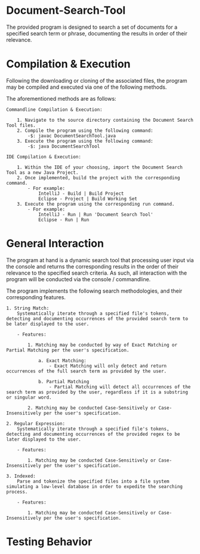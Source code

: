 # Document-Search-Tool
The provided program is designed to search a set of documents for a specified search term or phrase, documenting the results in order of their relevance.

# Compilation & Execution
Following the downloading or cloning of the associated files, the program may be compiled and executed via one of the following methods.

The aforementioned methods are as follows:

    Commandline Compilation & Execution:
    
        1. Navigate to the source directory containing the Document Search Tool files.
        2. Compile the program using the following command:
            -$: javac DocumentSearchTool.java
        3. Execute the program using the following command:
            -$: java DocumentSearchTool
    
    IDE Compilation & Execution:
    
        1. Within the IDE of your choosing, import the Document Search Tool as a new Java Project.
        2. Once implemented, build the project with the corresponding command.
            - For example:
                IntelliJ - Build | Build Project
                Eclipse - Project | Build Working Set
        3. Execute the program using the corresponding run command.
            - For example:
                IntelliJ - Run | Run 'Document Search Tool'
                Eclipse - Run | Run
                
# General Interaction
The program at hand is a dynamic search tool that processing user input via the console and returns the corresponding results in the order of their relevance to the specified search criteria. As such, all interaction with the program will be conducted via the console / commandline.

The program implements the following search methodologies, and their corresponding features.

    1. String Match:
        Systematically iterate through a specified file's tokens, detecting and documenting occurrences of the provided search term to be later displayed to the user.
        
        - Features:
            
            1. Matching may be conducted by way of Exact Matching or Partial Matching per the user's specification.
            
                a. Exact Matching:
                    - Exact Matching will only detect and return occurrences of the full search term as provided by the user.
                    
                b. Partial Matching
                    - Partial Matching will detect all occurrences of the search term as provided by the user, regardless if it is a substring or singular word.
                    
            2. Matching may be conducted Case-Sensitively or Case-Insensitively per the user's specification.
            
    2. Regular Expression:
        Systematically iterate through a specified file's tokens, detecting and documenting occurrences of the provided regex to be later displayed to the user.
        
        - Features:
                    
            1. Matching may be conducted Case-Sensitively or Case-Insensitively per the user's specification.
            
    3. Indexed:
        Parse and tokenize the specified files into a file system simulating a low-level database in order to expedite the searching process. 
        
        - Features:
                    
            1. Matching may be conducted Case-Sensitively or Case-Insensitively per the user's specification.

# Testing Behavior
